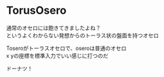 # TorusOsero

通常のオセロには飽きてきましたよね？  
というよくわからない発想からのトーラス状の盤面を持つオセロ  
  
Toseroがトーラスオセロで、oseroは普通のオセロ  
x yの座標を標準入力でいい感じに打つのだ  
  
ドーナツ！  
